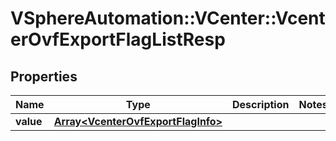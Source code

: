 # VSphereAutomation::VCenter::VcenterOvfExportFlagListResp

## Properties
Name | Type | Description | Notes
------------ | ------------- | ------------- | -------------
**value** | [**Array&lt;VcenterOvfExportFlagInfo&gt;**](VcenterOvfExportFlagInfo.md) |  | 


